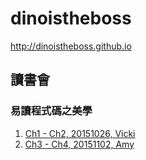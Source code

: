 # dinoistheboss
http://dinoistheboss.github.io

## 讀書會

### 易讀程式碼之美學

1. [Ch1 - Ch2, 20151026, Vicki](http://dinoistheboxx.github.io/The-Art-of-Readable-Code/Ch1to2.html)
2. [Ch3 - Ch4, 20151102, Amy](http://dinoistheboxx.github.io/The-Art-of-Readable-Code/Ch1to2.html)

